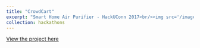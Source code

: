 ```yaml
---
title: "CrowdCart"
excerpt: "Smart Home Air Purifier - HackUConn 2017<br/><img src='/images/zephair.png'>"
collection: hackathons
---
```


[View the project here](https://zephair.yolasite.com/")
